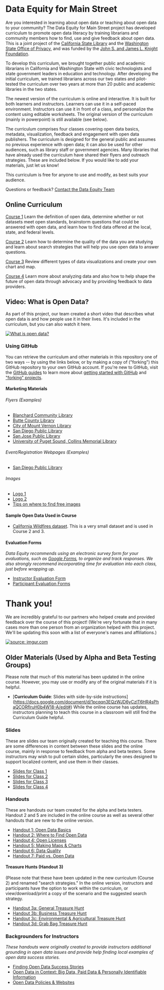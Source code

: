 # Data Equity for Main Street

Are you interested in learning about open data or teaching about open data to your community? The Data Equity for Main Street project has developed curriculum to promote open data literacy by training librarians and community members how to find, use and give feedback about open data. This is a joint project of the [California State Library](https://www.library.ca.gov) and the [Washington State Office of Privacy](https://www.watech.wa.gov), and was funded by the  [John S. and James L. Knight Foundation](https://knightfoundation.org).

To develop this curriculum, we brought together public and academic librarians in California and Washington State with civic technologists and state government leaders in education and technology. After developing the initial curriculum, we trained librarians across our two states and pilot-tested the curriculum over two years at more than 20 public and academic libraries in the two states. 

The newest version of the curriculum is online and interactive. It is built for both learners and instructors. Learners can use it in a self-paced environment. Instructors can use it in front of a class, and personalize the content using editable worksheets. The original version of the curriculum (mainly in powerpoint) is still available (see below). 

The curriculum comprises four classes covering open data basics, metadata, visualization, feedback and engagement with open data publishers. The curriculum is designed for the general public and assumes no previous experience with open data; it can also be used for other audiences, such as library staff or government agencies. Many libraries that have already used the curriculum have shared their flyers and outreach strategies. These are included below. If you would like to add your materials, just let us know! 

This curriculum is free for anyone to use and modify, as best suits your audience. 

Questions or feedback? [Contact the Data Equity Team](https://forms.gle/9yUJas5oNUwzMxJf6)     

## Online Curriculum
[Course 1](https://rise.articulate.com/share/6GSXXSrn2BhRTkg_5t3SJJ7enE5WAWlC) Learn the definition of open data, determine whether or not datasets meet open standards, brainstorm questions that could be answered with open data, and learn how to find data offered at the local, state, and federal levels. 

[Course 2](https://rise.articulate.com/share/M38BN574hHjnVjTwTYapqcATj36MV-rv) Learn how to determine the quality of the data you are studying and learn about search strategies that will help you use open data to answer questions.

[Course 3](https://rise.articulate.com/share/V91naP9ll4iZA6f3bGUn19eeNBH_F3tY) Review different types of data visualizations and create your own chart and map.

[Course 4](https://rise.articulate.com/share/tgq5Nv_mLxy69ezNDWe45dUeoBSLNnV0) Learn more about analyzing data and also how to help shape the future of open data through advocacy and by providing feedback to data providers.

## Video: What is Open Data? 
As part of this project, our team created a short video that describes what open data is and how people use it in their lives. It's included in the curriculum, but you can also watch it here.

[![What is open data?](https://i.imgur.com/Sdr0Y6xm.png)](https://youtu.be/qSD9ob8rGcs "What is Open Data?")

### Using GitHub 
You can retrieve the curriculum and other materials in this repository one of two ways -- by using the links below, or by making a copy of ("forking") this GitHub repository to your own GitHub account. If you're new to GitHub, visit the [GitHub guides](https://guides.github.com/) to learn more about [getting started with GitHub](https://guides.github.com/activities/hello-world/) and ["forking" projects](https://guides.github.com/activities/forking/).

#### Marketing Materials
###### Flyers (Examples)
- [Blanchard Community Library](https://drive.google.com/file/d/1duey64fWVr0_MbZtWDIBBGqZEs0XA5uy/view?usp=sharing)
- [Butte County Library](https://drive.google.com/file/d/1mvpDr_VLynWr5HavIUrDkDTJHqxsj2HD/view?usp=sharing)
- [City of Mount Vernon Library](https://drive.google.com/file/d/1OSWl13zzgR8TU2B3dJmFH4VJ0Ngoeyxq/view?usp=sharing)
- [San Diego Public Library](https://drive.google.com/file/d/1k9gvBDPORKWFLKb7R-LXLsYieeXWAaQQ/view?usp=sharing)
- [San Jose Public Library](https://drive.google.com/file/d/1Gj7bz_xv2QkwblnXqnn8BKoeHLFi-x10/view?usp=sharing)
- [University of Puget Sound, Collins Memorial Library](https://drive.google.com/file/d/1D9cpyVEs2ItysF7we89613i8tKP1_2yy/view?usp=sharing)

###### Event/Registration Webpages (Examples)
- [San Diego Public Library](https://sandiego.librarymarket.com/connect-open-data-2)

###### Images
- [Logo 1](https://drive.google.com/file/d/1evwpzIXac_6aZbuctfMW8IimTz2gmiC7/view?usp=sharing)
- [Logo 2](https://pixabay.com/en/security-secure-technology-safety-2168234/)
- [Tips on where to find free images](https://docs.google.com/document/d/16y_iGJnOhp-__JgPE5Z1BBFnQQBgwBPHK50hJL53HJY/edit?usp=sharing)

#### Sample Open Data Used in Course
- [California Wildfires dataset](https://raw.githubusercontent.com/Data-Equity/DataEquityForMainStreet/master/Curriculum(IncludesEvaluationMaterials)/Handouts/Datasets/2015CaliforniaWildfires.csv). This is a very small dataset and is used in Course 2 and 3. 

#### Evaluation Forms
*Data Equity recommends using an electronic survey form for your evaluations, such as [Google Forms](https://docs.google.com/forms/u/0/), to organize and track responses. We also strongly recommend incorporating time for evaluation into each class, just before wrapping up.*
- [Instructor Evaluation Form](https://docs.google.com/document/d/1kbcA5EUg8izEECjzS2scJYd4u67Voh5TzodN6pJ8JTk/edit?usp=sharing)
- [Participant Evaluation Forms](https://docs.google.com/document/d/1P8ANWEYwSO85e7POTts3xzJfD4h0oY-vkS3HR2fRuw8/edit?usp=sharing)

# Thank you!
We are incredibly grateful to our partners who helped create and provided feedback over the course of this project! (We're very fortunate that in many cases more than one person from an organization helped with this project. We'll be updating this soon with a list of everyone's names and affiliations.)  

<a href="https://imgur.com/2tJoMFR"><img src="https://i.imgur.com/2tJoMFR.png" title="source: imgur.com" /></a>


## Older Materials (Used by Alpha and Beta Testing Groups)

Please note that much of this material has been updated in the online course. However, you may use or modify any of the original materials if it is helpful. 

- [**Curriculum Guide**: Slides with side-by-side instructions]
(https://docs.google.com/document/d/1pcqqn3EQzWJD6yCzlT6HR4sPhaQCORflruH0b4W18-A/edit#) While the online course has updates, instructors planning to teach this course in a classroom will still find the Curriculum Guide helpful. 

### Slides
These are slides our team originally created for teaching this course. There are some differences in content between these slides and the online course, mainly in response to feedback from alpha and beta testers. Some instructors may wish to pull certain slides, particularly the ones designed to support localized content, and use them in their classes.

- [Slides for Class 1](https://docs.google.com/presentation/d/1plQPf5cBsxsvo3RXQkA1iZPRJmN60DuRsRQc98RonQs/edit#slide=id.g25165cb096_4_2756) 
- [Slides for Class 2](https://docs.google.com/presentation/d/1LoxSZuZ7U8I34SQ_Nu9rRhoA0XL32O8yUG2YaKTaw7Y/edit#slide=id.g247ef6a410_0_5)
- [Slides for Class 3](https://docs.google.com/presentation/d/1G0IfeWVWpzQcfjzE8LEVHtQPHYw2ZBmXcet0a-tk7zI/edit#slide=id.g247f2d9a92_0_99)
- [Slides for Class 4](https://docs.google.com/presentation/d/1yhUyo4huFnxiIBvo3RsEVlj7xzxmH1laDGCSkYDoGtA/edit#slide=id.g247e79edad_0_0)

### Handouts
These are handouts our team created for the alpha and beta testers. Handout 2 and 5 are included in the online course as well as several other handouts that are new to the online version. 
- [Handout 1: Open Data Basics](https://docs.google.com/document/d/18JrNqzUFBzjuH1SFpSOJIT01CYPwi_wu1K-ZOwXMDOA/edit?usp=sharing)
- [Handout 2: Where to Find Open Data](https://docs.google.com/document/d/1uXjyUKNW4M0mrVXV5EqrUdCfgVXQj-QLxE3GV2MIQw4/edit?usp=sharing)
- [Handout 4: Open Licenses](https://drive.google.com/file/d/0B8WR82J3b3O1XzE3UHE2cjdnOUk/view)
- [Handout 5: Making Maps & Charts](https://docs.google.com/document/d/1Cq1x-UV_WXHtY5l5jP72tRuK13xBMblUChRHIw736-Y/edit?usp=sharing)
- [Handout 6: Data Quality](https://docs.google.com/document/d/1G-OvbaGTFptKowM-mwSxuTNatvAT1CTFEATy9kwlBGM/edit?usp=sharing)
- [Handout 7: Paid vs. Open Data](https://docs.google.com/document/d/1BnExS6xvyCqKCrJAU0bYrvyrSbPVBQP2s10kvsXaA6w/edit?usp=sharing)

#### Treasure Hunts (Handout 3)
(Please note that these have been updated in the new curriculum (Course 2) and renamed "search strategies." In the online version, instructors and participants have the option to work within the curriculum, or view/download/print a copy of the scenario and the suggested search strategy. 

- [Handout 3a: General Treasure Hunt](https://docs.google.com/document/d/1oX7Cjn-B6aovkYhEHdj0IiqoXNeuHhsMxF-B24zjA6E/edit?usp=sharing)
- [Handout 3b: Business Treasure Hunt](https://docs.google.com/document/d/1NCD4wtNh-QasXnJkeBBedbTfChB94uJpbwOW8TYAMKs/edit?usp=sharing)
- [Handout 3c: Environmental & Agricultural Treasure Hunt](https://docs.google.com/document/d/1snQvsq1-rA8GCdS2gsLi26vfrjWAw2X4lRCD_JGTtyY/edit?usp=sharing)
- [Handout 3d: Grab Bag Treasure Hunt](https://docs.google.com/document/d/1knC7AY4BV9wlvgjYhkjFvZdusUVI1HNqagLDGGYL_bc/edit?usp=sharing)

### Backgrounders for Instructors
*These handouts were originally created to provide instructors additional grounding in open data issues and provide help finding local examples of open data success stories.*
- [Finding Open Data Success Stories](https://docs.google.com/document/d/1OKFddqoYJj1jo7Pi0PBZdKx7b38toUCZTJ327ztgCjw/edit?usp=sharing)
- [Open Data in Context: Big Data, Paid Data & Personally Identifiable Information](https://docs.google.com/document/d/1pVulnVN3j-SJSy1u8R9S_qoneHIeJ-EZvhOoPEMj56E/edit?usp=sharing)
- [Open Data Policies & Websites](https://docs.google.com/document/d/1_wwLKF0KENYa_2rryq3tbwKbMVk41PgJlLGS0HrR9cI/edit?usp=sharing)






